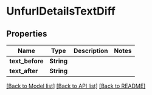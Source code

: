 # UnfurlDetailsTextDiff

## Properties

Name | Type | Description | Notes
------------ | ------------- | ------------- | -------------
**text_before** | **String** |  | 
**text_after** | **String** |  | 

[[Back to Model list]](../README.md#documentation-for-models) [[Back to API list]](../README.md#documentation-for-api-endpoints) [[Back to README]](../README.md)


